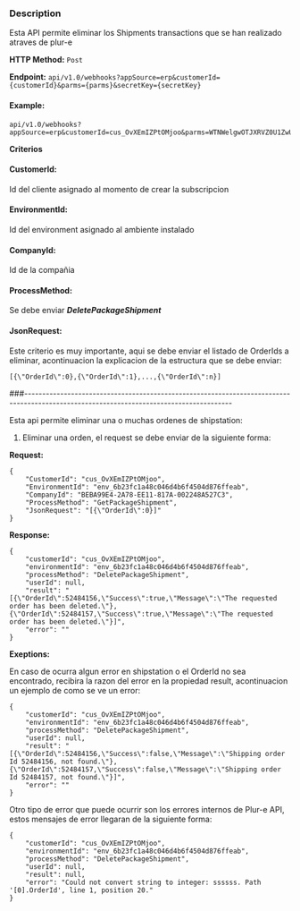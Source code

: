 ### Description
Esta API permite eliminar los Shipments transactions que se han realizado atraves de plur-e

**HTTP Method:** `Post`

**Endpoint:** `api/v1.0/webhooks?appSource=erp&customerId={customerId}&parms={parms}&secretKey={secretKey}`
#### Example:
```
api/v1.0/webhooks?appSource=erp&customerId=cus_OvXEmIZPtOMjoo&parms=WTNWelgwOTJXRVZ0U1ZwUWRFOU5hbTl2c2tfTnpnNVltRTJZbVV0T0RnME9TMDBZbVE1TFRsaU9UVXRNREprTURjMk9UUTFPREF6&secretKey=sk_Nzg5YmE2YmUtODg0OS00YmQ5LTliOTUtMDJkMDc2OTQ1ODAz
``` 
****Criterios****
#### CustomerId: 
Id del cliente asignado al momento de crear la subscripcion
#### EnvironmentId: 
Id del environment asignado al ambiente instalado
#### CompanyId: 
Id de la compañia 
#### ProcessMethod: 
Se debe enviar *****DeletePackageShipment*****
#### JsonRequest: 
Este criterio es muy importante, aqui se debe enviar el listado de OrderIds a eliminar, acontinuacion la explicacion de la estructura que se debe enviar:

```
[{\"OrderId\":0},{\"OrderId\":1},...,{\"OrderId\":n}]
```


###----------------------------------------------------------------------------------------------------------------------------------------

Esta api permite eliminar una o muchas ordenes de shipstation:

1. Eliminar una orden, el request se debe enviar de la siguiente forma:

**Request:** 

```
{
    "CustomerId": "cus_OvXEmIZPtOMjoo",
    "EnvironmentId": "env_6b23fc1a48c046d4b6f4504d876ffeab",
    "CompanyId": "BEBA99E4-2A78-EE11-817A-002248A527C3",
    "ProcessMethod": "GetPackageShipment",
    "JsonRequest": "[{\"OrderId\":0}]"    
}
```

**Response:** 

```
{
    "customerId": "cus_OvXEmIZPtOMjoo",
    "environmentId": "env_6b23fc1a48c046d4b6f4504d876ffeab",
    "processMethod": "DeletePackageShipment",
    "userId": null,
    "result": "[{\"OrderId\":52484156,\"Success\":true,\"Message\":\"The requested order has been deleted.\"},{\"OrderId\":52484157,\"Success\":true,\"Message\":\"The requested order has been deleted.\"}]",
    "error": ""
}
```
**Exeptions:**

En caso de ocurra algun error en shipstation o el OrderId no sea encontrado, recibira la razon del error en la propiedad result, acontinuacion un ejemplo de como se ve un error:

```
{
    "customerId": "cus_OvXEmIZPtOMjoo",
    "environmentId": "env_6b23fc1a48c046d4b6f4504d876ffeab",
    "processMethod": "DeletePackageShipment",
    "userId": null,
    "result": "[{\"OrderId\":52484156,\"Success\":false,\"Message\":\"Shipping order Id 52484156, not found.\"},{\"OrderId\":52484157,\"Success\":false,\"Message\":\"Shipping order Id 52484157, not found.\"}]",
    "error": ""
}
```

Otro tipo de error que puede ocurrir son los errores internos de Plur-e API, estos mensajes de error llegaran de la siguiente forma:

```
{
    "customerId": "cus_OvXEmIZPtOMjoo",
    "environmentId": "env_6b23fc1a48c046d4b6f4504d876ffeab",
    "processMethod": "DeletePackageShipment",
    "userId": null,
    "result": null,
    "error": "Could not convert string to integer: ssssss. Path '[0].OrderId', line 1, position 20."
}
```